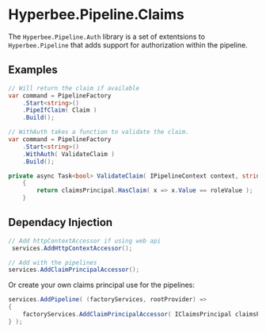 # Hyperbee.Pipeline.Claims

The `Hyperbee.Pipeline.Auth` library is a set of extentsions to `Hyperbee.Pipeline` that adds support for authorization within the pipeline.


## Examples

```csharp
// Will return the claim if available
var command = PipelineFactory
    .Start<string>()
    .PipeIfClaim( Claim )
    .Build();

```

```csharp
// WithAuth takes a function to validate the claim. 
var command = PipelineFactory
    .Start<string>()
    .WithAuth( ValidateClaim )
    .Build();

private async Task<bool> ValidateClaim( IPipelineContext context, string roleValue, ClaimsPrincipal claimsPrincipal )
    {
        return claimsPrincipal.HasClaim( x => x.Value == roleValue );
    }
```

## Dependacy Injection

```csharp
// Add httpContextAccessor if using web api
 services.AddHttpContextAccessor();

// Add with the pipelines
services.AddClaimPrincipalAccessor();
```

Or create your own claims principal use for the pipelines:

```csharp
services.AddPipeline( (factoryServices, rootProvider) =>
{
    factoryServices.AddClaimPrincipalAccessor( IClaimsPrincipal claimsPrincipal )
} );
```

